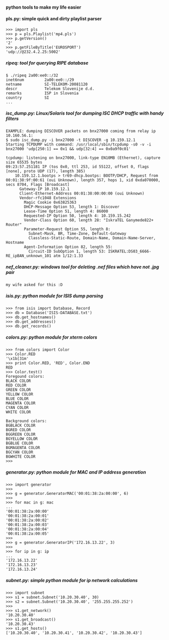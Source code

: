 #### python tools to make my life easier

#### pls.py: simple quick and dirty playlist parser
    >>> import pls
    >>> p = pls.Playlist('mp4.pls')
    >>> p.getVersion()
    '2'
    >>> p.getFileByTitle('EUROSPORT')
    'udp://@232.4.2.25:5002'

##### ripeq: tool for querying RIPE database
    $ ./ripeq 2a00:ee0::/32
    inet6num         2a00:ee0::/29
    netname          SI-TELEKOM-20081120
    descr            Telekom Slovenije d.d.
    remarks          ISP in Slovenia
    country          SI
    ...

##### isc_dump.py: Linux/Solaris tool for dumping ISC DHCP traffic with handy filters
	EXAMPLE: dumping DISCOVER packets on bnx27000 coming from relay ip 10.160.56.1:
	$ sudo isc_dump.py -i bnx27000 -t DISCOVER -g 10.159.12.1
	Starting TCPDUMP with command: /usr/local/sbin/tcpdump -s0 -v -i bnx27000 'udp[250:1] == 0x1 && udp[32:4] == 0x0a9f0c01'

	tcpdump: listening on bnx27000, link-type EN10MB (Ethernet), capture size 65535 bytes
	09:23:57.251181 IP (tos 0x0, ttl 253, id 55122, offset 0, flags [none], proto UDP (17), length 385)
		10.159.12.1.bootps > tr69-dhcp.bootps: BOOTP/DHCP, Request from 00:01:38:9f:00:61 (oui Unknown), length 357, hops 1, xid 0xda070000, secs 8704, Flags [Broadcast]
          Gateway-IP 10.159.12.1
          Client-Ethernet-Address 00:01:38:00:00:00 (oui Unknown)
          Vendor-rfc1048 Extensions
            Magic Cookie 0x63825363
            DHCP-Message Option 53, length 1: Discover
            Lease-Time Option 51, length 4: 86000
            Requested-IP Option 50, length 4: 10.159.15.242
            Vendor-Class Option 60, length 28: "IskraTEL Ganymede822+ Router"
            Parameter-Request Option 55, length 8:
              Subnet-Mask, BR, Time-Zone, Default-Gateway
              Classless-Static-Route, Domain-Name, Domain-Name-Server, Hostname
            Agent-Information Option 82, length 55:
              Circuit-ID SubOption 1, length 53: ISKRATEL:DS03_6666-RE_ipBAN_unknown_101 atm 1/12:1.33

##### nef_cleaner.py: windows tool for deleting .nef files which have not .jpg pair
    my wife asked for this :D
##### isis.py: python module for ISIS dump parsing
    >>> from isis import Database, Record
    >>> db = Database('ISIS-DATABASE.txt')
    >>> db.get_hostnames()
    >>> db.get_addresses()
    >>> db.get_records()

##### colors.py: python module for xterm colors

    >>> from colors import Color
    >>> Color.RED
    '\x1b[31m'
    >>> print Color.RED, 'RED', Color.END
    RED
    >>> Color.test()
    Foregound colors:
    BLACK COLOR
    RED COLOR
    GREEN COLOR
    YELLOW COLOR
    BLUE COLOR
    MAGENTA COLOR
    CYAN COLOR
    WHITE COLOR

    Background colors:
    BGBLACK COLOR
    BGRED COLOR
    BGGREEN COLOR
    BGYELLOW COLOR
    BGBLUE COLOR
    BGMAGENTA COLOR
    BGCYAN COLOR
    BGWHITE COLOR
    >>>

##### generator.py: python module for MAC and IP address generation

    >>> import generator
    >>> 
    >>> g = generator.GeneratorMAC('00:01:38:2a:00:00', 6)
    >>> 
    >>> for mac in g: mac
    ... 
    '00:01:38:2a:00:00'
    '00:01:38:2a:00:01'
    '00:01:38:2a:00:02'
    '00:01:38:2a:00:03'
    '00:01:38:2a:00:04'
    '00:01:38:2a:00:05'
    >>>
    >>> g = generator.GeneratorIP('172.16.13.22', 3)
    >>> 
    >>> for ip in g: ip
    ... 
    '172.16.13.22'
    '172.16.13.23'
    '172.16.13.24'


##### subnet.py: simple python module for ip network calculations


    >>> import subnet
    >>> s1 = subnet.Subnet('10.20.30.40', 30)
    >>> s2 = subnet.Subnet('10.20.30.40', '255.255.255.252')
    >>>
    >>> s1.get_network()
    '10.20.30.40'
    >>> s1.get_broadcast()
    '10.20.30.43'
    >>> s1.get_hosts()
    ['10.20.30.40', '10.20.30.41', '10.20.30.42', '10.20.30.43']
